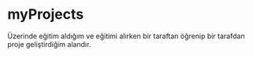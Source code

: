 # myProjects
Üzerinde eğitim aldığım ve eğitimi alırken bir taraftan öğrenip bir tarafdan proje geliştirdiğim alandır.

